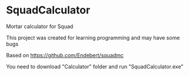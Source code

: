 # SquadCalculator
Mortar calculator for Squad

This project was created for learning programming and may have some bugs

Based on https://github.com/Endebert/squadmc

You need to download "Calculator" folder and run "SquadCalculator.exe"
